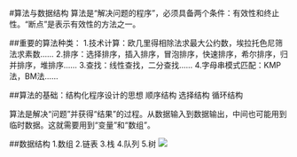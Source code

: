 #算法与数据结构
算法是“解决问题的程序”，必须具备两个条件：有效性和终止性。“断点”是表示有效性的方法之一。 

##重要的算法种类：
1.技术计算：欧几里得相除法求最大公约数，埃拉托色尼筛法求素数…… 2.排序：选择排序，插入排序，冒泡排序，快速排序，希尔排序，归并排序，堆排序…… 
3.查找：线性查找，二分查找…… 
4.字母串模式匹配：KMP法，BM法……

##算法的基础：结构化程序设计的思想
顺序结构 
选择结构 
循环结构

算法是解决“问题”并获得“结果”的过程。从数据输入到数据输出，中间也可能用到临时数据。这就需要用到“变量”和“数组”。

##数据结构
1.数组 
2.链表 
3.栈 
4.队列 
5.树 
![](http://www.mftp.info/20160101/1456629530x827816441.jpg)

